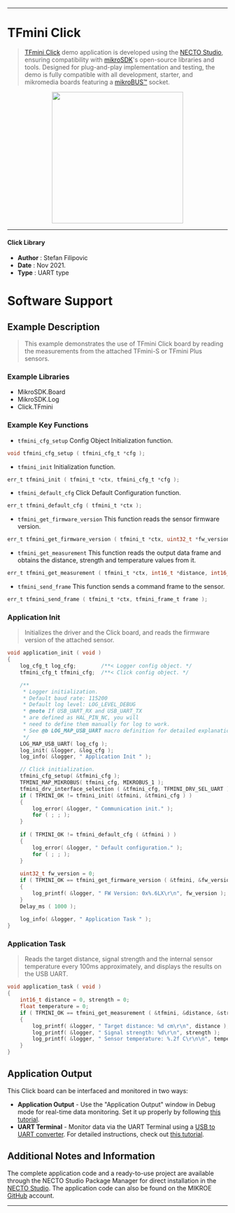 
---
# TFmini Click

> [TFmini Click](https://www.mikroe.com/?pid_product=MIKROE-4974) demo application is developed using
the [NECTO Studio](https://www.mikroe.com/necto), ensuring compatibility with [mikroSDK](https://www.mikroe.com/mikrosdk)'s
open-source libraries and tools. Designed for plug-and-play implementation and testing, the demo is fully compatible with
all development, starter, and mikromedia boards featuring a [mikroBUS&trade;](https://www.mikroe.com/mikrobus) socket.

<p align="center">
  <img src="https://www.mikroe.com/?pid_product=MIKROE-4974&image=1" height=300px>
</p>

---

#### Click Library

- **Author**        : Stefan Filipovic
- **Date**          : Nov 2021.
- **Type**          : UART type

# Software Support

## Example Description

> This example demonstrates the use of TFmini Click board by reading the measurements from the attached TFmini-S or TFmini Plus sensors.

### Example Libraries

- MikroSDK.Board
- MikroSDK.Log
- Click.TFmini

### Example Key Functions

- `tfmini_cfg_setup` Config Object Initialization function.
```c
void tfmini_cfg_setup ( tfmini_cfg_t *cfg );
```

- `tfmini_init` Initialization function.
```c
err_t tfmini_init ( tfmini_t *ctx, tfmini_cfg_t *cfg );
```

- `tfmini_default_cfg` Click Default Configuration function.
```c
err_t tfmini_default_cfg ( tfmini_t *ctx );
```

- `tfmini_get_firmware_version` This function reads the sensor firmware version.
```c
err_t tfmini_get_firmware_version ( tfmini_t *ctx, uint32_t *fw_version );
```

- `tfmini_get_measurement` This function reads the output data frame and obtains the distance, strength and temperature values from it.
```c
err_t tfmini_get_measurement ( tfmini_t *ctx, int16_t *distance, int16_t *strength, float *temperature );
```

- `tfmini_send_frame` This function sends a command frame to the sensor.
```c
err_t tfmini_send_frame ( tfmini_t *ctx, tfmini_frame_t frame );
```

### Application Init

> Initializes the driver and the Click board, and reads the firmware version of the attached sensor.

```c
void application_init ( void )
{
    log_cfg_t log_cfg;        /**< Logger config object. */
    tfmini_cfg_t tfmini_cfg;  /**< Click config object. */

    /** 
     * Logger initialization.
     * Default baud rate: 115200
     * Default log level: LOG_LEVEL_DEBUG
     * @note If USB_UART_RX and USB_UART_TX 
     * are defined as HAL_PIN_NC, you will 
     * need to define them manually for log to work. 
     * See @b LOG_MAP_USB_UART macro definition for detailed explanation.
     */
    LOG_MAP_USB_UART( log_cfg );
    log_init( &logger, &log_cfg );
    log_info( &logger, " Application Init " );

    // Click initialization.
    tfmini_cfg_setup( &tfmini_cfg );
    TFMINI_MAP_MIKROBUS( tfmini_cfg, MIKROBUS_1 );
    tfmini_drv_interface_selection ( &tfmini_cfg, TFMINI_DRV_SEL_UART );
    if ( TFMINI_OK != tfmini_init( &tfmini, &tfmini_cfg ) ) 
    {
        log_error( &logger, " Communication init." );
        for ( ; ; );
    }
    
    if ( TFMINI_OK != tfmini_default_cfg ( &tfmini ) )
    {
        log_error( &logger, " Default configuration." );
        for ( ; ; );
    }
    
    uint32_t fw_version = 0;
    if ( TFMINI_OK == tfmini_get_firmware_version ( &tfmini, &fw_version ) )
    {
        log_printf( &logger, " FW Version: 0x%.6LX\r\n", fw_version );
    }
    Delay_ms ( 1000 );
    
    log_info( &logger, " Application Task " );
}
```

### Application Task

> Reads the target distance, signal strength and the internal sensor temperature every 100ms approximately, and displays the results on the USB UART.

```c
void application_task ( void )
{
    int16_t distance = 0, strength = 0;
    float temperature = 0;
    if ( TFMINI_OK == tfmini_get_measurement ( &tfmini, &distance, &strength, &temperature ) ) 
    {
        log_printf( &logger, " Target distance: %d cm\r\n", distance );
        log_printf( &logger, " Signal strength: %d\r\n", strength );
        log_printf( &logger, " Sensor temperature: %.2f C\r\n\n", temperature );
    }
}
```

## Application Output

This Click board can be interfaced and monitored in two ways:
- **Application Output** - Use the "Application Output" window in Debug mode for real-time data monitoring.
Set it up properly by following [this tutorial](https://www.youtube.com/watch?v=ta5yyk1Woy4).
- **UART Terminal** - Monitor data via the UART Terminal using
a [USB to UART converter](https://www.mikroe.com/click/interface/usb?interface*=uart,uart). For detailed instructions,
check out [this tutorial](https://help.mikroe.com/necto/v2/Getting%20Started/Tools/UARTTerminalTool).

## Additional Notes and Information

The complete application code and a ready-to-use project are available through the NECTO Studio Package Manager for 
direct installation in the [NECTO Studio](https://www.mikroe.com/necto). The application code can also be found on
the MIKROE [GitHub](https://github.com/MikroElektronika/mikrosdk_click_v2) account.

---
